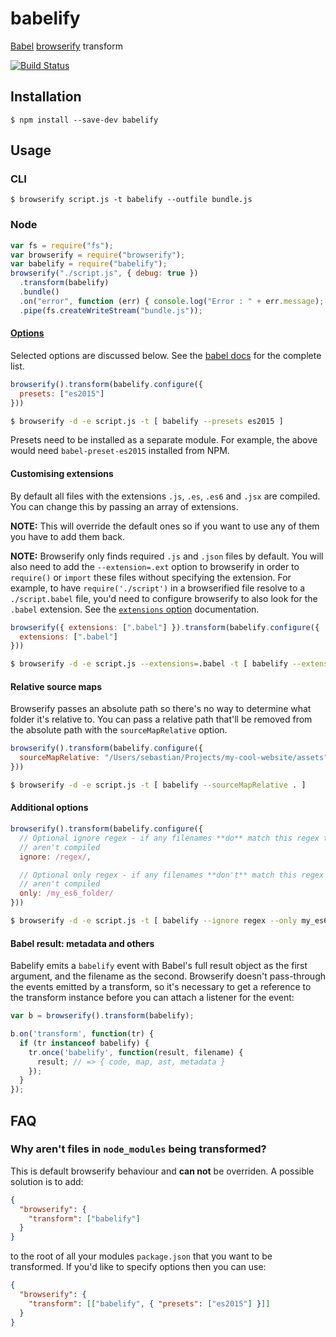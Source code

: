 # babelify

[Babel](https://github.com/babel/babel) [browserify](https://github.com/substack/node-browserify) transform

[![Build Status](https://travis-ci.org/babel/babelify.svg?branch=master)](https://travis-ci.org/babel/babelify)

## Installation

    $ npm install --save-dev babelify

## Usage

### CLI

    $ browserify script.js -t babelify --outfile bundle.js

### Node

```javascript
var fs = require("fs");
var browserify = require("browserify");
var babelify = require("babelify");
browserify("./script.js", { debug: true })
  .transform(babelify)
  .bundle()
  .on("error", function (err) { console.log("Error : " + err.message); })
  .pipe(fs.createWriteStream("bundle.js"));
```

#### [Options](https://babeljs.io/docs/usage/options)

Selected options are discussed below. See the [babel docs](https://babeljs.io/docs/usage/options) for the complete list.

```javascript
browserify().transform(babelify.configure({
  presets: ["es2015"]
}))
```

```sh
$ browserify -d -e script.js -t [ babelify --presets es2015 ]
```

Presets need to be installed as a separate module. For example, the above would need `babel-preset-es2015` installed from NPM.

#### Customising extensions

By default all files with the extensions `.js`, `.es`, `.es6` and `.jsx` are compiled.
You can change this by passing an array of extensions.

**NOTE:** This will override the default ones so if you want to use any of them
you have to add them back.

**NOTE:** Browserify only finds required `.js` and `.json` files by default. You will
also need to add the `--extension=.ext` option to browserify in order to `require()`
or `import` these files without specifying the extension. For example, to have
`require('./script')` in a browserified file resolve to a `./script.babel` file, you'd
need to configure browserify to also look for the `.babel` extension.
See the [`extensions` option](https://github.com/substack/node-browserify#browserifyfiles--opts) documentation.

```javascript
browserify({ extensions: [".babel"] }).transform(babelify.configure({
  extensions: [".babel"]
}))
```

```sh
$ browserify -d -e script.js --extensions=.babel -t [ babelify --extensions .babel ]
```

#### Relative source maps

Browserify passes an absolute path so there's no way to determine what folder
it's relative to. You can pass a relative path that'll be removed from the
absolute path with the `sourceMapRelative` option.

```javascript
browserify().transform(babelify.configure({
  sourceMapRelative: "/Users/sebastian/Projects/my-cool-website/assets"
}))
```

```sh
$ browserify -d -e script.js -t [ babelify --sourceMapRelative . ]
```

#### Additional options

```javascript
browserify().transform(babelify.configure({
  // Optional ignore regex - if any filenames **do** match this regex then they
  // aren't compiled
  ignore: /regex/,

  // Optional only regex - if any filenames **don't** match this regex then they
  // aren't compiled
  only: /my_es6_folder/
}))
```

```sh
$ browserify -d -e script.js -t [ babelify --ignore regex --only my_es6_folder ]
```

#### Babel result: metadata and others

Babelify emits a `babelify` event with Babel's full result object as the first
argument, and the filename as the second. Browserify doesn't pass-through the
events emitted by a transform, so it's necessary to get a reference to the
transform instance before you can attach a listener for the event:

```js
var b = browserify().transform(babelify);

b.on('transform', function(tr) {
  if (tr instanceof babelify) {
    tr.once('babelify', function(result, filename) {
      result; // => { code, map, ast, metadata }
    });
  }
});
```

## FAQ

### Why aren't files in `node_modules` being transformed?

This is default browserify behaviour and **can not** be overriden. A possible solution is to add:

```json
{
  "browserify": {
    "transform": ["babelify"]
  }
}
```

to the root of all your modules `package.json` that you want to be transformed. If you'd like to
specify options then you can use:

```json
{
  "browserify": {
    "transform": [["babelify", { "presets": ["es2015"] }]]
  }
}
```
